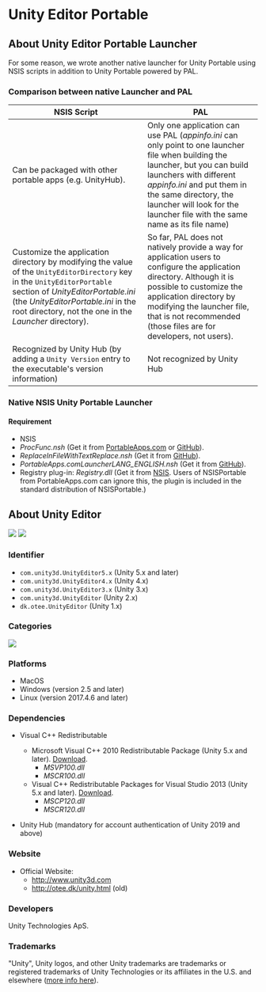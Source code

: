 # Unity Editor Portable

## About Unity Editor Portable Launcher
 For some reason, we wrote another native launcher for Unity Portable using NSIS scripts in addition to Unity Portable powered by PAL.

### Comparison between **native Launcher** and **PAL**

| NSIS Script | PAL |
| ----------- | --- |
| Can be packaged with other portable apps (e.g. UnityHub). | Only one application can use PAL (*appinfo.ini* can only point to one launcher file when building the launcher, but you can build launchers with different *appinfo.ini* and put them in the same directory, the launcher will look for the launcher file with the same name as its file name) |
| Customize the application directory by modifying the value of the `UnityEditorDirectory` key in the `UnityEditorPortable` section of *UnityEditorPortable.ini* (the *UnityEditorPortable.ini* in the root directory, not the one in the *Launcher* directory). | So far, PAL does not natively provide a way for application users to configure the application directory. Although it is possible to customize the application directory by modifying the launcher file, that is not recommended (those files are for developers, not users). |
| Recognized by Unity Hub (by adding a `Unity Version` entry to the executable's version information) | Not recognized by Unity Hub |

### Native NSIS Unity Portable Launcher

#### Requirement
- NSIS
- *ProcFunc.nsh* (Get it from [PortableApps.com](https://portableapps.com/node/12561) or [GitHub](https://raw.githubusercontent.com/PortableApps/Launcher/master/Other/Source/Include/ProcFunc.nsh)).
- *ReplaceInFileWithTextReplace.nsh* (Get it from [GitHub](https://raw.githubusercontent.com/PortableApps/Launcher/master/Other/Source/Include/ReplaceInFileWithTextReplace.nsh)).
- *PortableApps.comLauncherLANG_ENGLISH.nsh* (Get it from [GitHub](https://raw.githubusercontent.com/PortableApps/AppConfigs/master/F/Firefox/Langs/PortableApps.comLauncherLANG_ENGLISH.nsh)).
- Registry plug-in: *Registry.dll* (Get it from [NSIS](https://nsis.sourceforge.io/Registry_plug-in). Users of NSISPortable from PortableApps.com can ignore this, the plugin is included in the standard distribution of NSISPortable.)

## About Unity Editor
 ![](https://img.shields.io/badge/shareware-yellow)
 ![](https://img.shields.io/badge/proprietary-important)

### Identifier
 - `com.unity3d.UnityEditor5.x` (Unity 5.x and later)
 - `com.unity3d.UnityEditor4.x` (Unity 4.x)
 - `com.unity3d.UnityEditor3.x` (Unity 3.x)
 - `com.unity3d.UnityEditor` (Unity 2.x)
 - `dk.otee.UnityEditor` (Unity 1.x)

### Categories
 ![](https://img.shields.io/badge/Development-informational)

### Platforms
 - MacOS
 - Windows (version 2.5 and later)
 - Linux (version 2017.4.6 and later)

### Dependencies
- Visual C++ Redistributable
  - Microsoft Visual C++ 2010 Redistributable Package (Unity 5.x and later). [Download](https://www.microsoft.com/en-us/download/details.aspx?id=26999).
    - *MSVP100.dll*
    - *MSCR100.dll*
  - Visual C++ Redistributable Packages for Visual Studio 2013 (Unity 5.x and later). [Download](https://www.microsoft.com/en-my/download/details.aspx?id=40784).
    - *MSCP120.dll*
    - *MSCR120.dll*

- Unity Hub (mandatory for account authentication of Unity 2019 and above)

### Website
 - Official Website:
   - http://www.unity3d.com
   - http://otee.dk/unity.html (old)

### Developers
 Unity Technologies ApS.

### Trademarks
 "Unity", Unity logos, and other Unity trademarks are trademarks or registered trademarks of Unity Technologies or its affiliates in the U.S. and elsewhere ([more info here](https://unity.com/legal/trademarks)).
